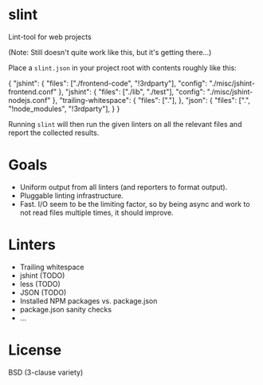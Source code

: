 slint
=====

Lint-tool for web projects

(Note: Still doesn't quite work like this, but it's getting there...)

Place a `slint.json` in your project root with contents roughly like this:

   {
       "jshint": {
	      "files": ["./frontend-code", "!3rdparty"],
		  "config": "./misc/jshint-frontend.conf"
	   },
	   "jshint": {
	      "files": ["./lib", "./test"],
		  "config": "./misc/jshint-nodejs.conf"
	   },
	   "trailing-whitespace": {
	      "files": ["."],
	   },
	   "json": {
	      "files": [".", "!node_modules", "!3rdparty"],
	   }
   }

Running `slint` will then run the given linters on all the relevant files and
report the collected results.

Goals
=====

 * Uniform output from all linters (and reporters to format output).
 * Pluggable linting infrastructure.
 * Fast. I/O seem to be the limiting factor, so by being async and work to not
   read files multiple times, it should improve.

Linters
=======

 * Trailing whitespace
 * jshint (TODO)
 * less (TODO)
 * JSON (TODO)
 * Installed NPM packages vs. package.json
 * package.json sanity checks
 * ...

License
=======

BSD (3-clause variety)
